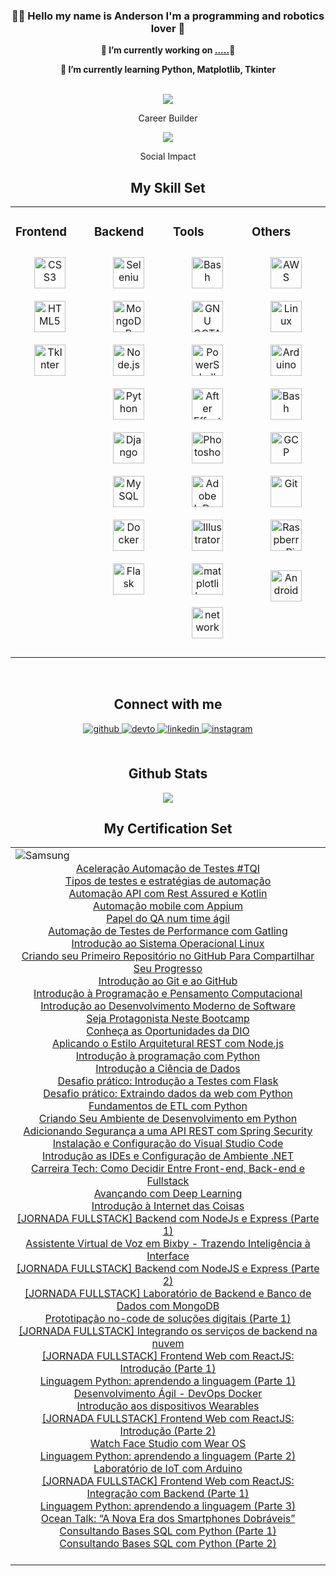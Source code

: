 
### **<div align="center">👨‍💻 Hello my name is Anderson I'm a programming and robotics lover 🚀</div>**  
  

 **<div align="center">🔭 I’m currently working on [.....](https://github.com/eusouanderson/laranja)🍊</div>**  
  

 **<div align="center">🌱 I’m currently learning Python, Matplotlib, Tkinter</div>**  
  
<br/>  



<div class="has-match">
<div align="center">

<img class="img-responsive" src="https://99prod.s3.amazonaws.com/uploads/170cf8db-78b6-4ff4-bf96-2addd1ef5291/2.png">
  <p> Career Builder </p>

<img class="img-responsive" src="https://99prod.s3.amazonaws.com/uploads/9f812100-ea5f-49cf-afd2-e69160b6223b/3.png">
  
  <p> Social Impact </p>




## My Skill Set  
<table>
<td valign="top" width=25%>


### Frontend  
<div align="center">  


<a href="https://www.w3schools.com/css/" target="_blank"><img style="margin: 10px" src="https://profilinator.rishav.dev/skills-assets/css3-original-wordmark.svg" alt="CSS3" height="50" /></a>  
<a href="https://en.wikipedia.org/wiki/HTML5" target="_blank"><img style="margin: 10px" src="https://profilinator.rishav.dev/skills-assets/html5-original-wordmark.svg" alt="HTML5" height="50" /></a>  
 <a href="https://docs.python.org/3/library/tkinter.html" target="_blank"><img style="margin: 10px" src="https://upload.wikimedia.org/wikipedia/commons/4/41/Tcl.svg" alt="TkInter" height="50" /></a>  

<td valign="top" width="25%">

### Backend  
<div align="center">  

<a href="https://selenium-python.readthedocs.io/" target="_blank"><img style="margin: 10px" src="https://selenium-python.readthedocs.io/_static/logo.png" alt="Selenium" height="50" /></a>
<a href="https://www.mongodb.com/" target="_blank"><img style="margin: 10px" src="https://profilinator.rishav.dev/skills-assets/mongodb-original-wordmark.svg" alt="MongoDB" height="50" /></a>  
<a href="https://nodejs.org/" target="_blank"><img style="margin: 10px" src="https://profilinator.rishav.dev/skills-assets/nodejs-original-wordmark.svg" alt="Node.js" height="50" /></a>
<a href="https://www.python.org/" target="_blank"><img style="margin: 10px" src="https://profilinator.rishav.dev/skills-assets/python-original.svg" alt="Python" height="50" /></a>  
<a href="https://www.djangoproject.com/" target="_blank"><img style="margin: 10px" src="https://profilinator.rishav.dev/skills-assets/django-original.svg" alt="Django" height="50" /></a>  
<a href="https://www.mysql.com/" target="_blank"><img style="margin: 10px" src="https://profilinator.rishav.dev/skills-assets/mysql-original-wordmark.svg" alt="MySQL" height="50" /></a>  
<a href="https://www.docker.com/" target="_blank"><img style="margin: 10px" src="https://profilinator.rishav.dev/skills-assets/docker-original-wordmark.svg" alt="Docker" height="50" /></a>  
<a href="https://flask.palletsprojects.com/" target="_blank"><img style="margin: 10px" src="https://profilinator.rishav.dev/skills-assets/flask.png" alt="Flask" height="50" /></a> 
<td valign="top" width="25%">
  
### Tools
<div align="center"> 
  
<a href="https://www.gnu.org/software/bash/" target="_blank"><img style="margin: 10px" src="https://profilinator.rishav.dev/skills-assets/gnu_bash-icon.svg" alt="Bash" height="50" /></a>  
<a href="https://octave.org/" target="_blank"><img style="margin:10px" src= "https://octave.org/img/octave-logo.svg" alt="GNU OCTAVE" height="50" /></a>
<a href="https://docs.microsoft.com/en-us/powershell/" target="_blank"><img style="margin: 10px" src="https://profilinator.rishav.dev/skills-assets/powershell.png" alt="PowerShell" height="50" /></a> 
<a href="https://www.adobe.com/in/products/aftereffects.html" target="_blank"><img style="margin: 10px" src="https://profilinator.rishav.dev/skills-assets/aftereffects.png" alt="After Effects" height="50" /></a>  
<a href="https://www.adobe.com/in/products/photoshop.html" target="_blank"><img style="margin: 10px" src="https://profilinator.rishav.dev/skills-assets/photoshop-plain.svg" alt="Photoshop" height="50" /></a>
<a href="https://www.adobe.com/in/products/indesign.html" target="_blank"><img style="margin: 10px" src="https://profilinator.rishav.dev/skills-assets/adobeindesign.svg" alt="Adobe InDesign" height="50" /></a> 
<a href="https://www.adobe.com/in/products/illustrator.html" target="_blank"><img style="margin: 10px" src="https://profilinator.rishav.dev/skills-assets/adobe_illustrator-icon.svg" alt="Illustrator" height="50" /></a>  
<a href="https://matplotlib.org/" target="_blank"><img style="margin: 10px" src="https://matplotlib.org/_static/images/logo2.svg" alt="matplotlib.org" height="50" /></a>  
<a href="https://networkx.org/" target="_blank"><img style="margin: 10px" src="https://networkx.org/_static/networkx_logo.svg" alt="networkx.org" height="50" /></a>  

</td><td valign="top" width="25%">


### Others  
<div align="center">  

<a href="https://aws.amazon.com/" target="_blank"><img style="margin: 10px" src="https://profilinator.rishav.dev/skills-assets/amazonwebservices-original-wordmark.svg" alt="AWS" height="50" /></a>  
<a href="https://www.linux.org/" target="_blank"><img style="margin: 10px" src="https://profilinator.rishav.dev/skills-assets/linux-original.svg" alt="Linux" height="50" /></a>  
<a href="https://www.arduino.cc/" target="_blank"><img style="margin: 10px" src="https://profilinator.rishav.dev/skills-assets/arduino.png" alt="Arduino" height="50" /></a>  
<a href="https://www.gnu.org/software/bash/" target="_blank"><img style="margin: 10px" src="https://profilinator.rishav.dev/skills-assets/gnu_bash-icon.svg" alt="Bash" height="50" /></a>  
<a href="https://cloud.google.com/" target="_blank"><img style="margin: 10px" src="https://profilinator.rishav.dev/skills-assets/google_cloud-icon.svg" alt="GCP" height="50" /></a>  
<a href="https://github.com/" target="_blank"><img style="margin: 10px" src="https://profilinator.rishav.dev/skills-assets/git-scm-icon.svg" alt="Git" height="50" /></a>  
<a href="https://www.raspberrypi.org/" target="_blank"><img style="margin: 10px" src="https://profilinator.rishav.dev/skills-assets/raspberrypi.png" alt="Raspberry Pi" height="50" /></a>  

<a href="https://www.android.com" target="_blank"><img style="margin: 5px" src="https://freepngimg.com/thumb/android/127007-logo-android-pic-download-hd.png" alt="Android" height="50" /></a>  
</div>

</table>  

<br/>  

## Connect with me  
<div align="center">
<a href="https://github.com/eusouanderson" target="_blank">
<img src=https://img.shields.io/badge/github-%2324292e.svg?&style=for-the-badge&logo=github&logoColor=white alt=github style="margin-bottom: 5px;" />
</a>
</a>
<a href="https://dev.to/eusouanderson" target="_blank">
<img src=https://img.shields.io/badge/dev.to-%2308090A.svg?&style=for-the-badge&logo=dev.to&logoColor=white alt=devto style="margin-bottom: 5px;" />
</a>
<a href="https://linkedin.com/in/anderson-rodrigues-24003823b" target="_blank">
<img src=https://img.shields.io/badge/linkedin-%231E77B5.svg?&style=for-the-badge&logo=linkedin&logoColor=white alt=linkedin style="margin-bottom: 5px;" />
</a>
</a>
<a href="https://instagram.com/" target="_blank">
<img src=https://img.shields.io/badge/instagram-%23000000.svg?&style=for-the-badge&logo=instagram&logoColor=white alt=instagram style="margin-bottom: 5px;" />
</a>  
</div>  
<br/>  


## Github Stats  
<div align="center"><img src="https://github-readme-stats.vercel.app/api?username=eusouanderson&show_icons=true&count_private=true&hide_border=true" align="center" /></div>  

## My Certification Set  
<table>
<tr><tr><td valign="top" width="33%">

<img src=https://hermes.digitalinnovation.one/assets/diome/logo.svg alt=Samsung style="margin-bottom: 1px;"   />


<div align="center">

<div id="conjunto_certificados">
<div class="certificado"><a class="link_certificado" href="https://certificates.digitalinnovation.one/14E9CE76"cer_id=22" target="_blank">Aceleração Automação de Testes #TQI</a></div><div> 
<div class="certificado"><a class="link_certificado" href="https://certificates.digitalinnovation.one/49BF3680"cer_id=22" target="_blank">Tipos de testes e estratégias de automação</a></div><div> 
<div class="certificado"><a class="link_certificado" href="https://certificates.digitalinnovation.one/68126696"cer_id=22" target="_blank">Automação API com Rest Assured e Kotlin</a></div><div> 
<div class="certificado"><a class="link_certificado" href="https://certificates.digitalinnovation.one/BE2C3226"cer_id=22" target="_blank">Automação mobile com Appium</a></div><div> 
<div class="certificado"><a class="link_certificado" href="https://certificates.digitalinnovation.one/D422208F"cer_id=22" target="_blank">Papel do QA num time ágil</a></div><div> 
<div class="certificado"><a class="link_certificado" href="https://certificates.digitalinnovation.one/10504660"cer_id=22" target="_blank">Automação de Testes de Performance com Gatling</a></div><div> 
<div class="certificado"><a class="link_certificado" href="https://certificates.digitalinnovation.one/4150CD2E"cer_id=22" target="_blank">Introdução ao Sistema Operacional Linux</a></div><div> 
<div class="certificado"><a class="link_certificado" href="https://certificates.digitalinnovation.one/1B0F3BB2"cer_id=22" target="_blank">Criando seu Primeiro Repositório no GitHub Para Compartilhar Seu Progresso</a></div><div> 
<div class="certificado"><a class="link_certificado" href="https://certificates.digitalinnovation.one/90C03DB9"cer_id=22" target="_blank">Introdução ao Git e ao GitHub</a></div><div> 
<div class="certificado"><a class="link_certificado" href="https://certificates.digitalinnovation.one/A6D6FCD7"cer_id=22" target="_blank">Introdução à Programação e Pensamento Computacional</a></div><div> 
<div class="certificado"><a class="link_certificado" href="https://certificates.digitalinnovation.one/0D499AA1"cer_id=22" target="_blank">Introdução ao Desenvolvimento Moderno de Software</a></div><div> 
<div class="certificado"><a class="link_certificado" href="https://certificates.digitalinnovation.one/84A5B1BB"cer_id=22" target="_blank">Seja Protagonista Neste Bootcamp</a></div><div> 
<div class="certificado"><a class="link_certificado" href="https://certificates.digitalinnovation.one/0E08DB03"cer_id=22" target="_blank">Conheça as Oportunidades da DIO</a></div><div> 
<div class="certificado"><a class="link_certificado" href="https://certificates.digitalinnovation.one/EB610E8F"cer_id=22" target="_blank">Aplicando o Estilo Arquitetural REST com Node.js</a></div><div> 
<div class="certificado"><a class="link_certificado" href="https://certificates.digitalinnovation.one/AFCD1175"cer_id=22" target="_blank">Introdução à programação com Python</a></div><div> 
<div class="certificado"><a class="link_certificado" href="https://certificates.digitalinnovation.one/E9D1DFF6"cer_id=22" target="_blank">Introdução a Ciência de Dados</a></div><div> 
<div class="certificado"><a class="link_certificado" href="https://certificates.digitalinnovation.one/1FF04A57"cer_id=22" target="_blank">Desafio prático: Introdução a Testes com Flask</a></div><div> 
<div class="certificado"><a class="link_certificado" href="https://certificates.digitalinnovation.one/28C90DFF"cer_id=22" target="_blank">Desafio prático: Extraindo dados da web com Python</a></div><div> 
<div class="certificado"><a class="link_certificado" href="https://certificates.digitalinnovation.one/B800BDDB"cer_id=22" target="_blank">Fundamentos de ETL com Python</a></div><div> 
<div class="certificado"><a class="link_certificado" href="https://certificates.digitalinnovation.one/EC703C76" cer_id=22" target="_blank">Criando Seu Ambiente de Desenvolvimento em Python</a></div><div> 
<div class="certificado"><a class="link_certificado" href="https://certificates.digitalinnovation.one/77235813" cer_id=22" target="_blank">Adicionando Segurança a uma API REST com Spring Security</a></div><div> 
<div class="certificado"><a class="link_certificado" href="https://certificates.digitalinnovation.one/A07BC099" cer_id=22" target="_blank">Instalação e Configuração do Visual Studio Code</a></div><div> 
<div class="certificado"><a class="link_certificado" href="https://certificates.digitalinnovation.one/F962FEDF" cer_id=22" target="_blank">Introdução as IDEs e Configuração de Ambiente .NET</a></div><div> 
<div class="certificado"><a class="link_certificado" href="https://certificates.digitalinnovation.one/6280A655" cer_id=22" target="_blank">Carreira Tech: Como Decidir Entre Front-end, Back-end e Fullstack</a></div><div> 




<div class="certificado"><a class="link_certificado" href="http://srv.oceanbrasil.com:8000/index.php?r=student/certificate&amp;event_id=3153&amp;student_id=51569&amp;cer_id=22" target="_blank">Avançando com Deep Learning</a>
</div><div class="certificado"><a class="link_certificado" href="http://srv.oceanbrasil.com:8000/index.php?r=student/certificate&amp;event_id=3154&amp;student_id=51569&amp;cer_id=24" target="_blank">Introdução à Internet das Coisas</a>
</div><div class="certificado"><a class="link_certificado" href="http://srv.oceanbrasil.com:8000/index.php?r=student/certificate&amp;event_id=3155&amp;student_id=51569&amp;cer_id=24" target="_blank">[JORNADA FULLSTACK] Backend com NodeJs e Express (Parte 1)</a>
</div><div class="certificado"><a class="link_certificado" href="http://srv.oceanbrasil.com:8000/index.php?r=student/certificate&amp;event_id=3157&amp;student_id=51569&amp;cer_id=22" target="_blank">Assistente Virtual de Voz em Bixby - Trazendo Inteligência à Interface</a>
</div><div class="certificado"><a class="link_certificado" href="http://srv.oceanbrasil.com:8000/index.php?r=student/certificate&amp;event_id=3158&amp;student_id=51569&amp;cer_id=24" target="_blank">[JORNADA FULLSTACK] Backend com NodeJS e Express (Parte 2)</a>
</div><div class="certificado"><a class="link_certificado" href="http://srv.oceanbrasil.com:8000/index.php?r=student/certificate&amp;event_id=3159&amp;student_id=51569&amp;cer_id=24" target="_blank">[JORNADA FULLSTACK] Laboratório de Backend e Banco de Dados com MongoDB</a>
</div><div class="certificado"><a class="link_certificado" href="http://srv.oceanbrasil.com:8000/index.php?r=student/certificate&amp;event_id=3160&amp;student_id=51569&amp;cer_id=24" target="_blank">Prototipação no-code de soluções digitais (Parte 1)</a>
</div><div class="certificado"><a class="link_certificado" href="http://srv.oceanbrasil.com:8000/index.php?r=student/certificate&amp;event_id=3164&amp;student_id=51569&amp;cer_id=24" target="_blank">[JORNADA FULLSTACK] Integrando os serviços de backend na nuvem</a>
</div><div class="certificado"><a class="link_certificado" href="http://srv.oceanbrasil.com:8000/index.php?r=student/certificate&amp;event_id=3167&amp;student_id=51569&amp;cer_id=24" target="_blank">[JORNADA FULLSTACK] Frontend Web com ReactJS: Introdução (Parte 1)</a>
</div><div class="certificado"><a class="link_certificado" href="http://srv.oceanbrasil.com:8000/index.php?r=student/certificate&amp;event_id=3168&amp;student_id=51569&amp;cer_id=24" target="_blank">Linguagem Python: aprendendo a linguagem (Parte 1)</a>
</div><div class="certificado"><a class="link_certificado" href="http://srv.oceanbrasil.com:8000/index.php?r=student/certificate&amp;event_id=3169&amp;student_id=51569&amp;cer_id=24" target="_blank">Desenvolvimento Ágil - DevOps Docker</a>
</div><div class="certificado"><a class="link_certificado" href="http://srv.oceanbrasil.com:8000/index.php?r=student/certificate&amp;event_id=3170&amp;student_id=51569&amp;cer_id=22" target="_blank">Introdução aos dispositivos Wearables</a>
</div><div class="certificado"><a class="link_certificado" href="http://srv.oceanbrasil.com:8000/index.php?r=student/certificate&amp;event_id=3171&amp;student_id=51569&amp;cer_id=24" target="_blank">[JORNADA FULLSTACK] Frontend Web com ReactJS: Introdução (Parte 2)</a>
</div><div class="certificado"><a class="link_certificado" href="http://srv.oceanbrasil.com:8000/index.php?r=student/certificate&amp;event_id=3172&amp;student_id=51569&amp;cer_id=22" target="_blank">Watch Face Studio com Wear OS</a></div><div class="certificado"><a class="link_certificado" href="http://srv.oceanbrasil.com:8000/index.php?r=student/certificate&amp;event_id=3173&amp;student_id=51569&amp;cer_id=24" target="_blank">Linguagem Python: aprendendo a linguagem (Parte 2)</a>
</div><div class="certificado"><a class="link_certificado" href="http://srv.oceanbrasil.com:8000/index.php?r=student/certificate&amp;event_id=3175&amp;student_id=51569&amp;cer_id=22" target="_blank">Laboratório de IoT com Arduino</a>
</div><div class="certificado"><a class="link_certificado" href="http://srv.oceanbrasil.com:8000/index.php?r=student/certificate&amp;event_id=3176&amp;student_id=51569&amp;cer_id=24" target="_blank">[JORNADA FULLSTACK] Frontend Web com ReactJS: Integração com Backend (Parte 1)</a>
</div><div class="certificado"><a class="link_certificado" href="http://srv.oceanbrasil.com:8000/index.php?r=student/certificate&amp;event_id=3178&amp;student_id=51569&amp;cer_id=24" target="_blank">Linguagem Python: aprendendo a linguagem (Parte 3)</a>
</div><div class="certificado"><a class="link_certificado" href="http://srv.oceanbrasil.com:8000/index.php?r=student/certificate&amp;event_id=3180&amp;student_id=51569&amp;cer_id=22" target="_blank">Ocean Talk: “A Nova Era dos Smartphones Dobráveis”</a>
</div><div class="certificado"><a class="link_certificado" href="http://srv.oceanbrasil.com:8000/index.php?r=student/certificate&amp;event_id=3237&amp;student_id=51569&amp;cer_id=24" target="_blank">Consultando Bases SQL com Python (Parte 1)</a>
</div><div class="certificado"><a class="link_certificado" href="http://srv.oceanbrasil.com:8000/index.php?r=student/certificate&amp;event_id=3240&amp;student_id=51569&amp;cer_id=24" target="_blank">Consultando Bases SQL com Python (Parte 2)</a></div>
<br/>
                                  
</table>
